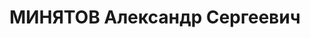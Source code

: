 ---
title: МИНЯТОВ Александр Сергеевич
description: "(1908, Москва — 28 апреля 1937) \n  Род. в семье адвоката К. А. Минятова.\
  \ Не ранее 1917 семья переехала в Тюмень, затем (после расстрела К. А. Минятова\
  \ в 1918) — в Томск. \n  Брат — Виктор Константинович Минятов — инженер, преподаватель\
  \ Кемеровского горного института. \n  Окончил математическое отделение физико-математического\
  \ факультета Томского государственного университета (ТГУ) в 1929. Дипломная работа\
  \ на тему «О делениях бинарных форм данного линейного вида» (не защищал ввиду отмены\
  \ защиты дипломных работ в это время). \n  В 1927 преподавал на курсах по подготовке\
  \ в вуз при ТГУ. В 1929 преподавал на курсах по подготовке в вуз при паровозных\
  \ депо станции Тайга. \n  С осени 1929 — сверхштатный ассистент по кафедре математики\
  \ в Сибирском технологическом институте. \n  В 1930/1931 учебном году- штатный ассистент\
  \ в Сибирском угольном институте и, кроме того, по совместительству в ТГУ. \n  С\
  \ 1931/1932 учебного года — штатный ассистент ТГУ, вёл самостоятельное преподавание\
  \ различных математических дисциплин. \n  В 1932/1933 учебном году — доцент ТГУ,\
  \ одновременно читал лекции по теоретической механике в Сибирском геологоразведочном\
  \ институте. \n  В 1933/1934 учебном году году — доцент ТГУ, заведующий кафедрой\
  \ теоретической механики в Сибирском горном институте. \n  С 1934 — и. о. заведующего\
  \ кафедрой теоретической механики ТГУ. Рекомендуя А. К. Минятова на эту должность,\
  \ профессор В. Д. Кузнецов характеризовал его как «весьма талантливого педагога\
  \ и научного работника». \n  Также был заведующим сектором НИИ математики и механики\
  \ (НИИ ММ) при ТГУ. \n  Арестован 15 сентября 1936, обвинён в участии в деятельности\
  \ «троцкистской фашистско-террористической организации». По воспоминаниям его брата\
  \ В. К. Минятова, был арестован на вокзале по возвращении из научной командировки\
  \ в Москву. Приговорён к расстрелу 28 апреля 1937 и в тот же день расстрелян."
---